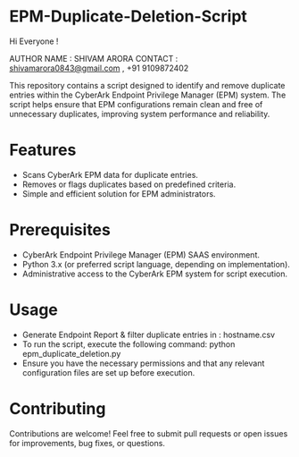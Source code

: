 # EPM-Duplicate-Deletion-Script

Hi Everyone !

AUTHOR NAME : SHIVAM ARORA 
CONTACT : shivamarora0843@gmail.com , +91 9109872402

This repository contains a script designed to identify and remove duplicate entries within the CyberArk Endpoint Privilege Manager (EPM) system. The script helps ensure that EPM configurations remain clean and free of unnecessary duplicates, improving system performance and reliability.

# Features
- Scans CyberArk EPM data for duplicate entries.
- Removes or flags duplicates based on predefined criteria.
- Simple and efficient solution for EPM administrators.
  
# Prerequisites
- CyberArk Endpoint Privilege Manager (EPM) SAAS environment.
- Python 3.x (or preferred script language, depending on implementation).
- Administrative access to the CyberArk EPM system for script execution.
  
# Usage
- Generate Endpoint Report & filter duplicate entries in :  hostname.csv
- To run the script, execute the following command: python epm_duplicate_deletion.py
- Ensure you have the necessary permissions and that any relevant configuration files are set up before execution.

# Contributing
Contributions are welcome! Feel free to submit pull requests or open issues for improvements, bug fixes, or questions.
